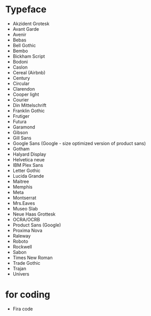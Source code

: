 

# Typeface

* Akzident Grotesk
* Avant Garde
* Avenir
* Bebas
* Bell Gothic
* Bembo
* Bickham Script
* Bodoni
* Caslon
* Cereal (Airbnb)
* Century
* Circular
* Clarendon
* Cooper light
* Courier
* Din Mittelschrift
* Franklin Gothic
* Frutiger
* Futura
* Garamond
* Gibson
* Gill Sans
* Google Sans (Google - size optimized version of product sans)
* Gotham
* Halyard Display
* Helvetica neue
* IBM Plex Sans
* Letter Gothic
* Lucida Grande
* Maitree
* Memphis
* Meta
* Montserrat
* Mrs.Eaves
* Museo Slab
* Neue Haas Grottesk
* OCRA/OCRB
* Product Sans (Google)
* Proxima Nova
* Raleway
* Roboto
* Rockwell
* Sabon
* Times New Roman
* Trade Gothic
* Trajan
* Univers

# for coding

* Fira code


